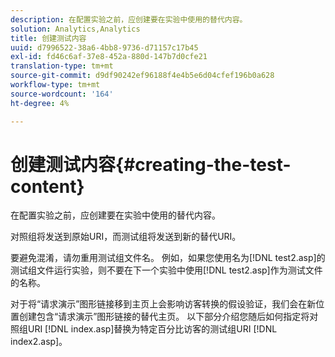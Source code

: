 ```yaml
---
description: 在配置实验之前，应创建要在实验中使用的替代内容。
solution: Analytics,Analytics
title: 创建测试内容
uuid: d7996522-38a6-4bb8-9736-d71157c17b45
exl-id: fd46c6af-37e8-452a-880d-147b7d0cfe21
translation-type: tm+mt
source-git-commit: d9df90242ef96188f4e4b5e6d04cfef196b0a628
workflow-type: tm+mt
source-wordcount: '164'
ht-degree: 4%

---
```


# 创建测试内容{#creating-the-test-content}

在配置实验之前，应创建要在实验中使用的替代内容。

对照组将发送到原始URI，而测试组将发送到新的替代URI。

要避免混淆，请勿重用测试组文件名。 例如，如果您使用名为[!DNL test2.asp]的测试组文件运行实验，则不要在下一个实验中使用[!DNL test2.asp]作为测试文件的名称。

对于将“请求演示”图形链接移到主页上会影响访客转换的假设验证，我们会在新位置创建包含“请求演示”图形链接的替代主页。 以下部分介绍您随后如何指定将对照组URI [!DNL index.asp]替换为特定百分比访客的测试组URI [!DNL index2.asp]。
